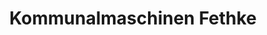 ---
title: "Kommunalmaschinen Fethke"
url: /gruenhainichen/kommunalmaschinen-fethke/
shop: Autowerkstatt
---